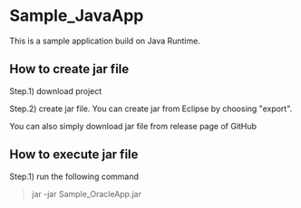 # Sample_JavaApp

This is a sample application build on Java Runtime.

## How to create jar file

Step.1) download project

Step.2) create jar file. You can create jar from Eclipse by choosing "export".

You can also simply download jar file from release page of GitHub

## How to execute jar file

Step.1) run the following command

> jar -jar Sample_OracleApp.jar

